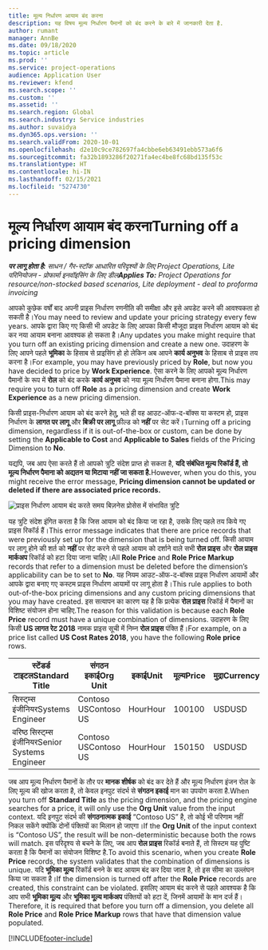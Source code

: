 ```yaml
---
title: मूल्य निर्धारण आयाम बंद करना
description: यह विषय मूल्य निर्धारण पैमानों को बंद करने के बारे में जानकारी देता है.
author: rumant
manager: AnnBe
ms.date: 09/18/2020
ms.topic: article
ms.prod: ''
ms.service: project-operations
audience: Application User
ms.reviewer: kfend
ms.search.scope: ''
ms.custom: ''
ms.assetid: ''
ms.search.region: Global
ms.search.industry: Service industries
ms.author: suvaidya
ms.dyn365.ops.version: ''
ms.search.validFrom: 2020-10-01
ms.openlocfilehash: d2e10c9ce782697fa4cbbe6eb63491ebb573a6f6
ms.sourcegitcommit: fa32b1893286f20271fa4ec4be8fc68bd135f53c
ms.translationtype: HT
ms.contentlocale: hi-IN
ms.lasthandoff: 02/15/2021
ms.locfileid: "5274730"
---
```

# <a name="turning-off-a-pricing-dimension"></a><span data-ttu-id="3f9d9-103">मूल्य निर्धारण आयाम बंद करना</span><span class="sxs-lookup"><span data-stu-id="3f9d9-103">Turning off a pricing dimension</span></span>

<span data-ttu-id="3f9d9-104">_**पर लागू होता है:** साधन / गैर-स्टॉक आधारित परिदृश्यों के लिए Project Operations, Lite परिनियोजन - प्रोफार्मा इनवॉइसिंग के लिए डील_</span><span class="sxs-lookup"><span data-stu-id="3f9d9-104">_**Applies To:** Project Operations for resource/non-stocked based scenarios, Lite deployment - deal to proforma invoicing_</span></span>

<span data-ttu-id="3f9d9-105">आपको कुछेक वर्षों बाद अपनी प्राइस निर्धारण रणनीति की समीक्षा और इसे अपडेट करने की आवश्यकता हो सकती है।</span><span class="sxs-lookup"><span data-stu-id="3f9d9-105">You may need to review and update your pricing strategy every few years.</span></span> <span data-ttu-id="3f9d9-106">आपके द्वारा किए गए किसी भी अपडेट के लिए आपका किसी मौजूदा प्राइस निर्धारण आयाम को बंद कर नया आयाम बनाना आवश्यक हो सकता है।</span><span class="sxs-lookup"><span data-stu-id="3f9d9-106">Any updates you make might require that you turn off an existing pricing dimension and create a new one.</span></span> <span data-ttu-id="3f9d9-107">उदाहरण के लिए आपने पहले **भूमिका** के हिसाब से प्राइसिंग हो हो लेकिन अब आपने **कार्य अनुभव** के हिसाब से प्राइस तय करना है।</span><span class="sxs-lookup"><span data-stu-id="3f9d9-107">For example, you may have previously priced by **Role**, but now you have decided to price by **Work Experience**.</span></span> <span data-ttu-id="3f9d9-108">ऐसा करने के लिए आपको मूल्य निर्धारण पैमानों के रूप में **रोल** को बंद करके **कार्य अनुभव** को नया मूल्य निर्धारण पैमाना बनाना होगा.</span><span class="sxs-lookup"><span data-stu-id="3f9d9-108">This may require you to turn off **Role** as a pricing dimension and create **Work Experience** as a new pricing dimension.</span></span> 

<span data-ttu-id="3f9d9-109">किसी प्राइस-निर्धारण आयाम को बंद करने हेतु, भले ही वह आउट-ऑफ-द-बॉक्स या कस्टम हो, प्राइस निर्धारण के **लागत पर लागू** और **बिक्री पर लागू** फ़ील्ड को **नहीं** पर सेट करें।</span><span class="sxs-lookup"><span data-stu-id="3f9d9-109">Turning off a pricing dimension, regardless if it is out-of-the-box or custom, can be done by setting the **Applicable to Cost** and **Applicable to Sales** fields of the Pricing Dimension to **No**.</span></span>

<span data-ttu-id="3f9d9-110">यद्यपि, जब आप ऐसा करते हैं तो आपको त्रुटि संदेश प्राप्त हो सकता है, **यदि संबंधित मूल्य रिकॉर्ड हैं, तो मूल्य निर्धारण पैमाना को अद्यतन या मिटाया नहीं जा सकता है.**</span><span class="sxs-lookup"><span data-stu-id="3f9d9-110">However, when you do this, you might receive the error message, **Pricing dimension cannot be updated or deleted if there are associated price records.**</span></span>

![प्राइस निर्धारण आयाम बंद करते समय बिज़नेस प्रोसेस में संभावित त्रुटि](media/Business-Process-Error.png)

<span data-ttu-id="3f9d9-112">यह त्रुटि संदेश इंगित करता है कि जिस आयाम को बंद किया जा रहा है, उसके लिए पहले तय किये गए प्राइस रिकॉर्ड हैं।</span><span class="sxs-lookup"><span data-stu-id="3f9d9-112">This error message indicates that there are price records that were previously set up for the dimension that is being turned off.</span></span> <span data-ttu-id="3f9d9-113">किसी आयाम पर लागू होने की शर्त को **नहीं** पर सेट करने से पहले आयाम को दर्शाने वाले सभी **रोल प्राइस** और **रोल प्राइस मार्कअप** रिकॉर्ड को हटा दिया जाना चाहिए।</span><span class="sxs-lookup"><span data-stu-id="3f9d9-113">All **Role Price** and **Role Price Markup** records that refer to a dimension must be deleted before the dimension’s applicability can be to set to **No**.</span></span> <span data-ttu-id="3f9d9-114">यह नियम आउट-ऑफ-द-बॉक्स प्राइस निर्धारण आयामों और आपके द्वारा बनाए गए कस्टम प्राइस निर्धारण आयामों पर लागू होता है।</span><span class="sxs-lookup"><span data-stu-id="3f9d9-114">This rule applies to both out-of-the-box pricing dimensions and any custom pricing dimensions that you may have created.</span></span> <span data-ttu-id="3f9d9-115">इस सत्यापन का कारण यह है कि प्रत्येक **रोल प्राइस** रिकॉर्ड में पैमानों का विशिष्ट संयोजन होना चाहिए.</span><span class="sxs-lookup"><span data-stu-id="3f9d9-115">The reason for this validation is because each **Role Price** record must have a unique combination of dimensions.</span></span> <span data-ttu-id="3f9d9-116">उदाहरण के लिए किसी **US लागत रेट 2018** नामक प्राइस सूची में निम्न **रोल प्राइस** पंक्ति हैं।</span><span class="sxs-lookup"><span data-stu-id="3f9d9-116">For example, on a price list called **US Cost Rates 2018**, you have the following **Role price** rows.</span></span> 

| <span data-ttu-id="3f9d9-117">स्टेंडर्ड टाइटल</span><span class="sxs-lookup"><span data-stu-id="3f9d9-117">Standard Title</span></span>         | <span data-ttu-id="3f9d9-118">संगठन इकाई</span><span class="sxs-lookup"><span data-stu-id="3f9d9-118">Org Unit</span></span>    |<span data-ttu-id="3f9d9-119">इकाई</span><span class="sxs-lookup"><span data-stu-id="3f9d9-119">Unit</span></span>   |<span data-ttu-id="3f9d9-120">मूल्य</span><span class="sxs-lookup"><span data-stu-id="3f9d9-120">Price</span></span>  |<span data-ttu-id="3f9d9-121">मुद्रा</span><span class="sxs-lookup"><span data-stu-id="3f9d9-121">Currency</span></span>  |
| -----------------------|-------------|-------|-------|----------|
| <span data-ttu-id="3f9d9-122">सिस्ट्म्स इंजीनियर</span><span class="sxs-lookup"><span data-stu-id="3f9d9-122">Systems Engineer</span></span>|<span data-ttu-id="3f9d9-123">Contoso US</span><span class="sxs-lookup"><span data-stu-id="3f9d9-123">Contoso US</span></span>|<span data-ttu-id="3f9d9-124">Hour</span><span class="sxs-lookup"><span data-stu-id="3f9d9-124">Hour</span></span>| <span data-ttu-id="3f9d9-125">100</span><span class="sxs-lookup"><span data-stu-id="3f9d9-125">100</span></span>|<span data-ttu-id="3f9d9-126">USD</span><span class="sxs-lookup"><span data-stu-id="3f9d9-126">USD</span></span>|
| <span data-ttu-id="3f9d9-127">वरिष्ठ सिस्ट्म्स इंजीनियर</span><span class="sxs-lookup"><span data-stu-id="3f9d9-127">Senior Systems Engineer</span></span>|<span data-ttu-id="3f9d9-128">Contoso US</span><span class="sxs-lookup"><span data-stu-id="3f9d9-128">Contoso US</span></span>|<span data-ttu-id="3f9d9-129">Hour</span><span class="sxs-lookup"><span data-stu-id="3f9d9-129">Hour</span></span>| <span data-ttu-id="3f9d9-130">150</span><span class="sxs-lookup"><span data-stu-id="3f9d9-130">150</span></span>| <span data-ttu-id="3f9d9-131">USD</span><span class="sxs-lookup"><span data-stu-id="3f9d9-131">USD</span></span>|


<span data-ttu-id="3f9d9-132">जब आप मूल्य निर्धारण पैमानों के तौर पर **मानक शीर्षक** को बंद कर देते हैं और मूल्य निर्धारण इंजन रोल के लिए मूल्य की खोज करता है, तो केवल इनपुट संदर्भ से **संगठन इकाई** मान का उपयोग करता है.</span><span class="sxs-lookup"><span data-stu-id="3f9d9-132">When you turn off **Standard Title** as the pricing dimension, and the pricing engine searches for a price, it will only use the **Org Unit** value from the input context.</span></span> <span data-ttu-id="3f9d9-133">यदि इनपुट संदर्भ की **संगठनात्मक इकाई** “Contoso US” है, तो कोई भी परिणाम नहीं निकल सकेंगे क्योंकि दोनों पंक्तियों का मिलान हो जाएगा।</span><span class="sxs-lookup"><span data-stu-id="3f9d9-133">If the **Org Unit** of the input context is “Contoso US”, the result will be non-deterministic because both the rows will match.</span></span> <span data-ttu-id="3f9d9-134">इस परिदृश्य से बचने के लिए, जब आप **रोल प्राइस** रिकॉर्ड बनाते हैं, तो सिस्टम यह पुष्टि करता है कि पैमानों का संयोजन विशिष्ट है.</span><span class="sxs-lookup"><span data-stu-id="3f9d9-134">To avoid this scenario, when you create **Role Price** records, the system validates that the combination of dimensions is unique.</span></span> <span data-ttu-id="3f9d9-135">यदि **भूमिका मू्ल्य** रिकॉर्ड बनने के बाद आयाम बंद कर दिया जाता है, तो इस सीमा का उल्लंघन किया जा सकता है।</span><span class="sxs-lookup"><span data-stu-id="3f9d9-135">If the dimension is turned off after the **Role Price** records are created, this constraint can be violated.</span></span> <span data-ttu-id="3f9d9-136">इसलिए आयाम बंद करने से पहले आवश्यक है कि आप सभी **भूमिका मू्ल्य** और **भूमिका मू्ल्य मार्कअप** पंक्तियों को हटा दें, जिनमें आयामों के मान दर्ज हैं।</span><span class="sxs-lookup"><span data-stu-id="3f9d9-136">Therefore, it is required that before you turn off a dimension, you delete all **Role Price** and **Role Price Markup** rows that have that dimension value populated.</span></span>


[!INCLUDE[footer-include](../includes/footer-banner.md)]